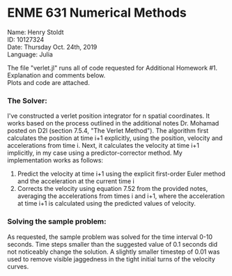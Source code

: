 # ENME 631 Numerical Methods
Name: Henry Stoldt  
ID: 10127324  
Date: Thursday Oct. 24th, 2019  
Language: Julia 

The file "verlet.jl" runs all of code requested for Additional Homework #1. Explanation and comments below.  
Plots and code are attached.

### The Solver:
I've constructed a verlet position integrator for n spatial coordinates. It works based on the process outlined in the additional notes Dr. Mohamad posted on D2l (section 7.5.4, "The Verlet Method").
The algorithm first calculates the position at time i+1 explicitly, using the position, velocity and accelerations from time i.
Next, it calculates the velocity at time i+1 implicitly, in my case using a predictor-corrector method.
My implementation works as follows:
1. Predict the velocity at time i+1 using the explicit first-order Euler method and the acceleration at the current time i
2. Corrects the velocity using equation 7.52 from the provided notes, averaging the accelerations from times i and i+1, where the acceleration at time i+1 is calculated using the predicted values of velocity.

### Solving the sample problem:
As requested, the sample problem was solved for the time interval 0-10 seconds. Time steps smaller than the suggested value of 0.1 seconds did not noticeably change the solution. A slightly smaller timestep of 0.01 was used to remove visible jaggedness in the tight initial turns of the velocity curves.